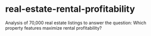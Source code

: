 # real-estate-rental-profitability
Analysis of 70,000 real estate listings to answer the question: Which property features maximize rental profitability?
